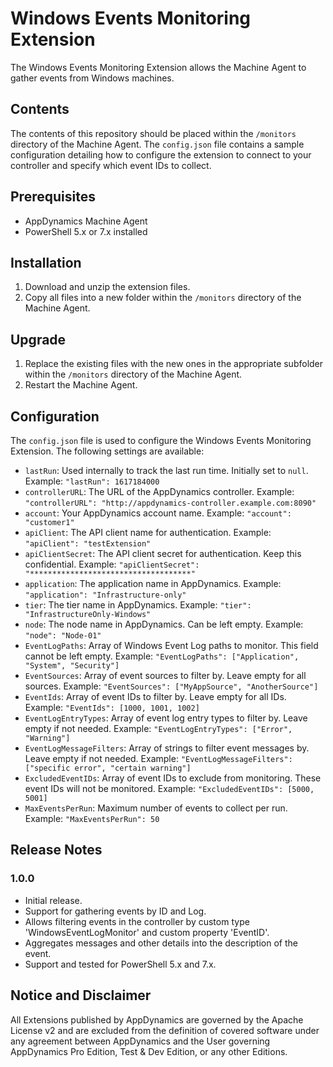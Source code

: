 # Windows Events Monitoring Extension

The Windows Events Monitoring Extension allows the Machine Agent to gather events from Windows machines.

## Contents

The contents of this repository should be placed within the `/monitors` directory of the Machine Agent. The `config.json` file contains a sample configuration detailing how to configure the extension to connect to your controller and specify which event IDs to collect.

## Prerequisites

- AppDynamics Machine Agent
- PowerShell 5.x or 7.x installed

## Installation

1. Download and unzip the extension files.
2. Copy all files into a new folder within the `/monitors` directory of the Machine Agent.

## Upgrade

1. Replace the existing files with the new ones in the appropriate subfolder within the `/monitors` directory of the Machine Agent.
2. Restart the Machine Agent.

## Configuration

The `config.json` file is used to configure the Windows Events Monitoring Extension. The following settings are available:

- `lastRun`: Used internally to track the last run time. Initially set to `null`. Example: `"lastRun": 1617184000`
- `controllerURL`: The URL of the AppDynamics controller. Example: `"controllerURL": "http://appdynamics-controller.example.com:8090"`
- `account`: Your AppDynamics account name. Example: `"account": "customer1"`
- `apiClient`: The API client name for authentication. Example: `"apiClient": "testExtension"`
- `apiClientSecret`: The API client secret for authentication. Keep this confidential. Example: `"apiClientSecret": "************************************"`
- `application`: The application name in AppDynamics. Example: `"application": "Infrastructure-only"`
- `tier`: The tier name in AppDynamics. Example: `"tier": "InfrastructureOnly-Windows"`
- `node`: The node name in AppDynamics. Can be left empty. Example: `"node": "Node-01"`
- `EventLogPaths`: Array of Windows Event Log paths to monitor. This field cannot be left empty. Example: `"EventLogPaths": ["Application", "System", "Security"]`
- `EventSources`: Array of event sources to filter by. Leave empty for all sources. Example: `"EventSources": ["MyAppSource", "AnotherSource"]`
- `EventIds`: Array of event IDs to filter by. Leave empty for all IDs. Example: `"EventIds": [1000, 1001, 1002]`
- `EventLogEntryTypes`: Array of event log entry types to filter by. Leave empty if not needed. Example: `"EventLogEntryTypes": ["Error", "Warning"]`
- `EventLogMessageFilters`: Array of strings to filter event messages by. Leave empty if not needed. Example: `"EventLogMessageFilters": ["specific error", "certain warning"]`
- `ExcludedEventIDs`: Array of event IDs to exclude from monitoring. These event IDs will not be monitored. Example: `"ExcludedEventIDs": [5000, 5001]`
- `MaxEventsPerRun`: Maximum number of events to collect per run. Example: `"MaxEventsPerRun": 50`

## Release Notes

### 1.0.0

- Initial release.
- Support for gathering events by ID and Log.
- Allows filtering events in the controller by custom type 'WindowsEventLogMonitor' and custom property 'EventID'.
- Aggregates messages and other details into the description of the event.
- Support and tested for PowerShell 5.x and 7.x.

## Notice and Disclaimer

All Extensions published by AppDynamics are governed by the Apache License v2 and are excluded from the definition of covered software under any agreement between AppDynamics and the User governing AppDynamics Pro Edition, Test & Dev Edition, or any other Editions.

